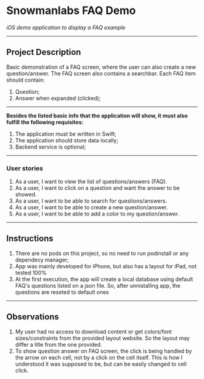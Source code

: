 # Snowmanlabs FAQ Demo
*iOS demo application to display a FAQ example*

---
## Project Description

Basic demonstration of a FAQ screen, where the user can also create a new question/answer. The FAQ screen also contains a searchbar.  Each FAQ item should contain:

1. Question;
2. Answer when expanded (clicked);

---

**Besides the listed basic info that the application will show, it must also fulfill the following requisites:**

1. The application must be written in Swift;
2. The application should store data locally;
3. Backend service is optional; 

---
### User stories
1. As a user, I want to view the list of questions/answers (FAQ).
2. As a user, I want to click on a question and want the answer to be showed.
3. As a user, I want to be able to search for questions/answers.
4. As a user, I want to be able to create a new question/answer.
5. As a user, I want to be able to add a color to my question/answer.

---
## Instructions
1. There are no pods on this project, so no need to run podinstall or any dependecy manager;
2. App was mainly developed for iPhone, but also has a layout for iPad, not tested 100%
3. At the first execution, the app will create a local database using default FAQ's questions listed on a json file. So, after unnistalling app, the questions are reseted to default ones

---
## Observations
1. My user had no access to download content or get colors/font sizes/constraints from the provided layout website. So the layout may differ a litle from the one provided.
2. To show question answer on FAQ screen, the click is being handled by the arrow on each cell, not by a click on the cell itself. This is how I understood it was supposed to be, but can be easily changed to cell click.


